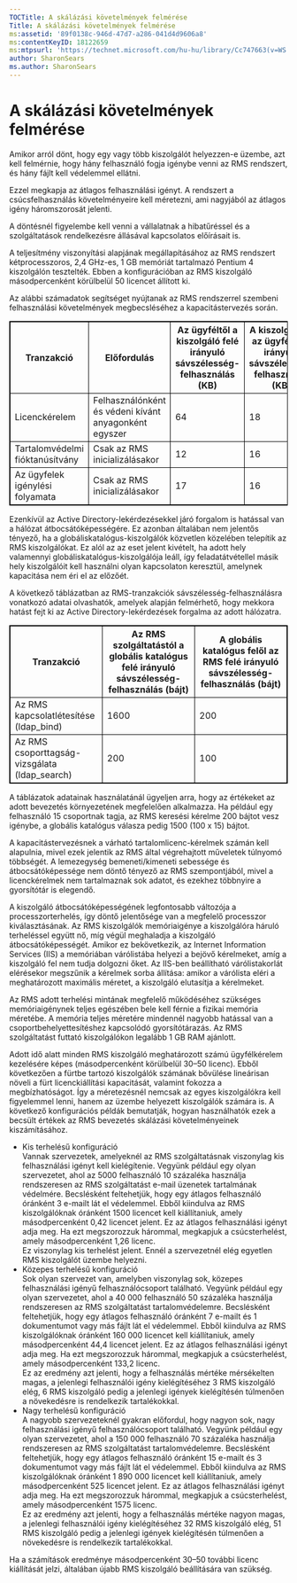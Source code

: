 ```yaml
---
TOCTitle: A skálázási követelmények felmérése
Title: A skálázási követelmények felmérése
ms:assetid: '89f0138c-946d-47d7-a286-041d4d9606a8'
ms:contentKeyID: 18122659
ms:mtpsurl: 'https://technet.microsoft.com/hu-hu/library/Cc747663(v=WS.10)'
author: SharonSears
ms.author: SharonSears
---
```


A skálázási követelmények felmérése
===================================

Amikor arról dönt, hogy egy vagy több kiszolgálót helyezzen-e üzembe, azt kell felmérnie, hogy hány felhasználó fogja igénybe venni az RMS rendszert, és hány fájlt kell védelemmel ellátni.

Ezzel megkapja az átlagos felhasználási igényt. A rendszert a csúcsfelhasználás követelményeire kell méretezni, ami nagyjából az átlagos igény háromszorosát jelenti.

A döntésnél figyelembe kell venni a vállalatnak a hibatűréssel és a szolgáltatások rendelkezésre állásával kapcsolatos előírásait is.

A teljesítmény viszonyítási alapjának megállapításához az RMS rendszert kétprocesszoros, 2,4 GHz-es, 1 GB memóriát tartalmazó Pentium 4 kiszolgálón tesztelték. Ebben a konfigurációban az RMS kiszolgáló másodpercenként körülbelül 50 licencet állított ki.

Az alábbi számadatok segítséget nyújtanak az RMS rendszerrel szembeni felhasználási követelmények megbecsléséhez a kapacitástervezés során.


 
<p></p>
<table style="border:1px solid black;">
<colgroup>
<col width="25%" />
<col width="25%" />
<col width="25%" />
<col width="25%" />
</colgroup>
<thead>
<tr class="header">
<th style="border:1px solid black;" >Tranzakció</th>
<th style="border:1px solid black;" >Előfordulás</th>
<th style="border:1px solid black;" >Az ügyféltől a kiszolgáló felé irányuló sávszélesség-felhasználás (KB)</th>
<th style="border:1px solid black;" >A kiszolgálótól az ügyfél felé irányuló sávszélesség-felhasználás (KB)</th>
</tr>
</thead>
<tbody>
<tr class="odd">
<td style="border:1px solid black;">Licenckérelem</td>
<td style="border:1px solid black;">Felhasználónként és védeni kívánt anyagonként egyszer</td>
<td style="border:1px solid black;">64</td>
<td style="border:1px solid black;">18</td>
</tr>
<tr class="even">
<td style="border:1px solid black;">Tartalomvédelmi fióktanúsítvány</td>
<td style="border:1px solid black;">Csak az RMS inicializálásakor</td>
<td style="border:1px solid black;">12</td>
<td style="border:1px solid black;">16</td>
</tr>
<tr class="odd">
<td style="border:1px solid black;">Az ügyfelek igénylési folyamata</td>
<td style="border:1px solid black;">Csak az RMS inicializálásakor</td>
<td style="border:1px solid black;">17</td>
<td style="border:1px solid black;">16</td>
</tr>
</tbody>
</table>
  
Ezenkívül az Active Directory-lekérdezésekkel járó forgalom is hatással van a hálózat átbocsátóképességére. Ez azonban általában nem jelentős tényező, ha a globáliskatalógus-kiszolgálók közvetlen közelében telepítik az RMS kiszolgálókat. Ez alól az az eset jelent kivételt, ha adott hely valamennyi globáliskatalógus-kiszolgálója leáll, így feladatátvétellel másik hely kiszolgálóit kell használni olyan kapcsolaton keresztül, amelynek kapacitása nem éri el az előzőét.
  
A következő táblázatban az RMS-tranzakciók sávszélesség-felhasználásra vonatkozó adatai olvashatók, amelyek alapján felmérhető, hogy mekkora hatást fejt ki az Active Directory-lekérdezések forgalma az adott hálózatra.
  

 
<p></p>
<table style="border:1px solid black;">
<colgroup>
<col width="33%" />
<col width="33%" />
<col width="33%" />
</colgroup>
<thead>
<tr class="header">
<th style="border:1px solid black;" >Tranzakció</th>
<th style="border:1px solid black;" >Az RMS szolgáltatástól a globális katalógus felé irányuló sávszélesség-felhasználás (bájt)</th>
<th style="border:1px solid black;" >A globális katalógus felől az RMS felé irányuló sávszélesség-felhasználás (bájt)</th>
</tr>
</thead>
<tbody>
<tr class="odd">
<td style="border:1px solid black;">Az RMS kapcsolatlétesítése (ldap_bind)</td>
<td style="border:1px solid black;">1600</td>
<td style="border:1px solid black;">200</td>
</tr>
<tr class="even">
<td style="border:1px solid black;">Az RMS csoporttagság-vizsgálata (ldap_search)</td>
<td style="border:1px solid black;">200</td>
<td style="border:1px solid black;">100</td>
</tr>
</tbody>
</table>
  
A táblázatok adatainak használatánál ügyeljen arra, hogy az értékeket az adott bevezetés környezetének megfelelően alkalmazza. Ha például egy felhasználó 15 csoportnak tagja, az RMS keresési kérelme 200 bájtot vesz igénybe, a globális katalógus válasza pedig 1500 (100 x 15) bájtot.
  
A kapacitástervezésnek a várható tartalomlicenc-kérelmek számán kell alapulnia, mivel ezek jelentik az RMS által végrehajtott műveletek túlnyomó többségét. A lemezegység bemeneti/kimeneti sebessége és átbocsátóképessége nem döntő tényező az RMS szempontjából, mivel a licenckérelmek nem tartalmaznak sok adatot, és ezekhez többnyire a gyorsítótár is elegendő.
  
A kiszolgáló átbocsátóképességének legfontosabb változója a processzorterhelés, így döntő jelentősége van a megfelelő processzor kiválasztásának. Az RMS kiszolgálók memóriaigénye a kiszolgálóra háruló terheléssel együtt nő, míg végül meghaladja a kiszolgáló átbocsátóképességét. Amikor ez bekövetkezik, az Internet Information Services (IIS) a memóriában várólistába helyezi a bejövő kérelmeket, amíg a kiszolgáló fel nem tudja dolgozni őket. Az IIS-ben beállítható várólistakorlát elérésekor megszűnik a kérelmek sorba állítása: amikor a várólista eléri a meghatározott maximális méretet, a kiszolgáló elutasítja a kérelmeket.
  
Az RMS adott terhelési mintának megfelelő működéséhez szükséges memóriaigénynek teljes egészében bele kell férnie a fizikai memória méretébe. A memória teljes méretére mindennél nagyobb hatással van a csoportbehelyettesítéshez kapcsolódó gyorsítótárazás. Az RMS szolgáltatást futtató kiszolgálókon legalább 1 GB RAM ajánlott.
  
Adott idő alatt minden RMS kiszolgáló meghatározott számú ügyfélkérelem kezelésére képes (másodpercenként körülbelül 30–50 licenc). Ebből következően a fürtbe tartozó kiszolgálók számának bővülése lineárisan növeli a fürt licenckiállítási kapacitását, valamint fokozza a megbízhatóságot. Így a méretezésnél nemcsak az egyes kiszolgálókra kell figyelemmel lenni, hanem az üzembe helyezett kiszolgálók számára is. A következő konfigurációs példák bemutatják, hogyan használhatók ezek a becsült értékek az RMS bevezetés skálázási követelményeinek kiszámításához.
  
-   Kis terhelésű konfiguráció  
    Vannak szervezetek, amelyeknél az RMS szolgáltatásnak viszonylag kis felhasználási igényt kell kielégítenie. Vegyünk például egy olyan szervezetet, ahol az 5000 felhasználó 10 százaléka használja rendszeresen az RMS szolgáltatást e-mail üzenetek tartalmának védelmére. Becslésként feltehetjük, hogy egy átlagos felhasználó óránként 3 e-mailt lát el védelemmel. Ebből kiindulva az RMS kiszolgálóknak óránként 1500 licencet kell kiállítaniuk, amely másodpercenként 0,42 licencet jelent. Ez az átlagos felhasználási igényt adja meg. Ha ezt megszorozzuk hárommal, megkapjuk a csúcsterhelést, amely másodpercenként 1,26 licenc.  
    Ez viszonylag kis terhelést jelent. Ennél a szervezetnél elég egyetlen RMS kiszolgálót üzembe helyezni.  
-   Közepes terhelésű konfiguráció  
    Sok olyan szervezet van, amelyben viszonylag sok, közepes felhasználási igényű felhasználócsoport található. Vegyünk például egy olyan szervezetet, ahol a 40 000 felhasználó 50 százaléka használja rendszeresen az RMS szolgáltatást tartalomvédelemre. Becslésként feltehetjük, hogy egy átlagos felhasználó óránként 7 e-mailt és 1 dokumentumot vagy más fájlt lát el védelemmel. Ebből kiindulva az RMS kiszolgálóknak óránként 160 000 licencet kell kiállítaniuk, amely másodpercenként 44,4 licencet jelent. Ez az átlagos felhasználási igényt adja meg. Ha ezt megszorozzuk hárommal, megkapjuk a csúcsterhelést, amely másodpercenként 133,2 licenc.  
    Ez az eredmény azt jelenti, hogy a felhasználás mértéke mérsékelten magas, a jelenlegi felhasználói igény kielégítéséhez 3 RMS kiszolgáló elég, 6 RMS kiszolgáló pedig a jelenlegi igények kielégítésén túlmenően a növekedésre is rendelkezik tartalékokkal.  
-   Nagy terhelésű konfiguráció  
    A nagyobb szervezeteknél gyakran előfordul, hogy nagyon sok, nagy felhasználási igényű felhasználócsoport található. Vegyünk például egy olyan szervezetet, ahol a 150 000 felhasználó 70 százaléka használja rendszeresen az RMS szolgáltatást tartalomvédelemre. Becslésként feltehetjük, hogy egy átlagos felhasználó óránként 15 e-mailt és 3 dokumentumot vagy más fájlt lát el védelemmel. Ebből kiindulva az RMS kiszolgálóknak óránként 1 890 000 licencet kell kiállítaniuk, amely másodpercenként 525 licencet jelent. Ez az átlagos felhasználási igényt adja meg. Ha ezt megszorozzuk hárommal, megkapjuk a csúcsterhelést, amely másodpercenként 1575 licenc.  
    Ez az eredmény azt jelenti, hogy a felhasználás mértéke nagyon magas, a jelenlegi felhasználói igény kielégítéséhez 32 RMS kiszolgáló elég, 51 RMS kiszolgáló pedig a jelenlegi igények kielégítésén túlmenően a növekedésre is rendelkezik tartalékokkal.
  
Ha a számítások eredménye másodpercenként 30–50 további licenc kiállítását jelzi, általában újabb RMS kiszolgáló beállítására van szükség.
